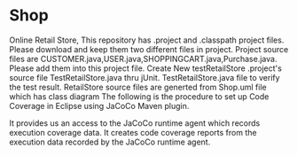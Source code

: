 # Shop
Online Retail Store,
This repository has .project and .classpath project files. Please download and keep them two different files in project. Project source files are CUSTOMER.java,USER.java,SHOPPINGCART.java,Purchase.java. Please add them into this project file. 
         Create New testRetailStore .project's source file TestRetailStore.java thru jUnit. TestRetailStore.java file to verify the test result. 
         RetailStore source files are generted from Shop.uml file which has class diagram The following is the procedure to set up Code Coverage in Eclipse using  JaCoCo Maven plugin.

It provides us an access to the JaCoCo runtime agent which records execution coverage data.
It creates code coverage reports from the execution data recorded by the JaCoCo runtime agent.
